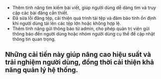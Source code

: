 - Thêm tính năng tìm kiếm bài viết, giúp người dùng dễ dàng tìm và truy cập các bài đăng cần thiết.
- Đã sửa lỗi đăng tệp, cải thiện quá trình tải tệp và đảm bảo tính ổn định khi người dùng tải lên các tệp lớn hoặc không hợp lệ.
- Thêm tính năng gửi thông báo từ admin, cho phép quản trị viên gửi thông báo đến người dùng hoặc nhóm người dùng cụ thể để cập nhật thông tin quan trọng.
## Những cải tiến này giúp nâng cao hiệu suất và trải nghiệm người dùng, đồng thời cải thiện khả năng quản lý hệ thống.